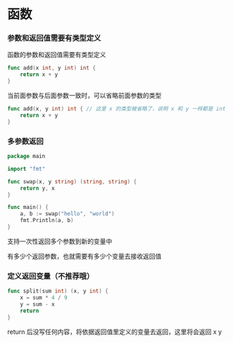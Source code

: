 # 函数

### 参数和返回值需要有类型定义

函数的参数和返回值需要有类型定义

```go
func add(x int, y int) int {
	return x + y
}
```

当前面参数与后面参数一致时，可以省略前面参数的类型

```go
func add(x, y int) int { // 这里 x 的类型被省略了，说明 x 和 y 一样都是 int
	return x + y
}
```



### 多参数返回

```go
package main

import "fmt"

func swap(x, y string) (string, string) {
	return y, x
}

func main() {
	a, b := swap("hello", "world")
	fmt.Println(a, b)
}
```

支持一次性返回多个参数到新的变量中

有多少个返回参数，也就需要有多少个变量去接收返回值



### 定义返回变量（不推荐哦）

```go
func split(sum int) (x, y int) {
	x = sum * 4 / 9
	y = sum - x
	return
}
```

return 后没写任何内容，将依据返回值里定义的变量去返回，这里将会返回 x y



